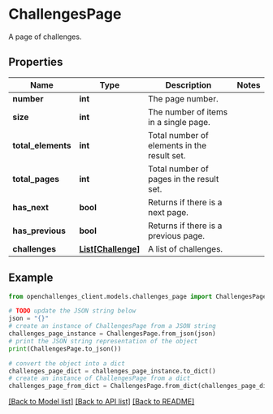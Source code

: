 # ChallengesPage

A page of challenges.

## Properties

Name | Type | Description | Notes
------------ | ------------- | ------------- | -------------
**number** | **int** | The page number. | 
**size** | **int** | The number of items in a single page. | 
**total_elements** | **int** | Total number of elements in the result set. | 
**total_pages** | **int** | Total number of pages in the result set. | 
**has_next** | **bool** | Returns if there is a next page. | 
**has_previous** | **bool** | Returns if there is a previous page. | 
**challenges** | [**List[Challenge]**](Challenge.md) | A list of challenges. | 

## Example

```python
from openchallenges_client.models.challenges_page import ChallengesPage

# TODO update the JSON string below
json = "{}"
# create an instance of ChallengesPage from a JSON string
challenges_page_instance = ChallengesPage.from_json(json)
# print the JSON string representation of the object
print(ChallengesPage.to_json())

# convert the object into a dict
challenges_page_dict = challenges_page_instance.to_dict()
# create an instance of ChallengesPage from a dict
challenges_page_from_dict = ChallengesPage.from_dict(challenges_page_dict)
```
[[Back to Model list]](../README.md#documentation-for-models) [[Back to API list]](../README.md#documentation-for-api-endpoints) [[Back to README]](../README.md)


